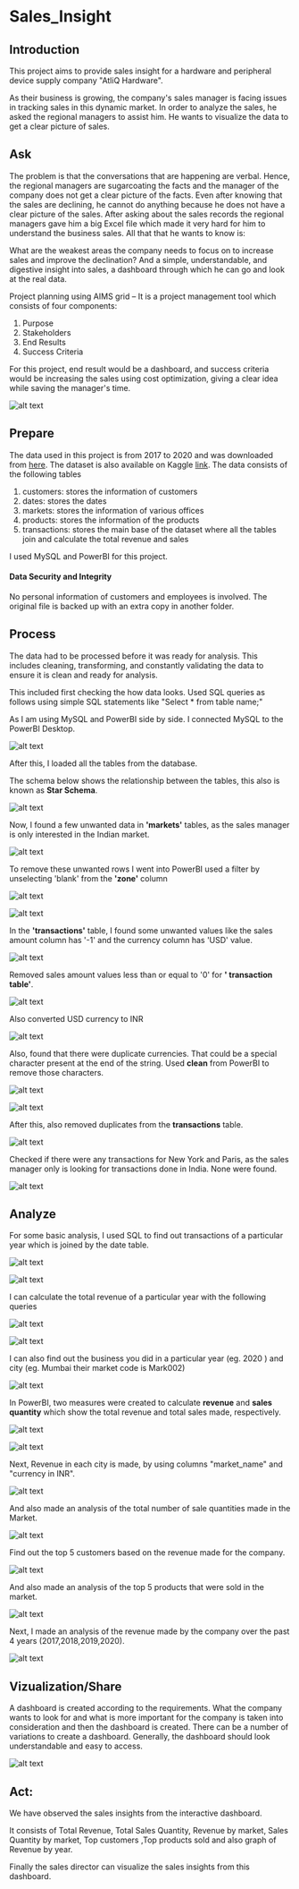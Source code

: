 # Sales_Insight

## Introduction
This project aims to provide sales insight for a hardware and peripheral device supply company "AtliQ Hardware". 

As their business is growing, the company's sales manager is facing issues in tracking sales in this dynamic market. In order to analyze the sales, he asked the regional managers to assist him. He wants to visualize the data to get a clear picture of sales.

## Ask
The problem is that the conversations that are happening are verbal. Hence, the regional managers are sugarcoating the facts and the manager of the company does not get a clear picture of the facts. Even after knowing that the sales are declining, he cannot do anything because he does not have a clear picture of the sales. After asking about the sales records the regional managers gave him a big Excel file which made it very hard for him to understand the business sales. All that that he wants to know is:

What are the weakest areas the company needs to focus on to increase sales and improve the declination?
And a simple, understandable, and digestive insight into sales, a dashboard through which he can go and look at the real data.

Project planning using AIMS grid –
It is a project management tool which consists of four components:
1. Purpose
2. Stakeholders
3. End Results
4. Success Criteria

For this project, end result would be a dashboard, and success criteria would be increasing the sales using cost optimization, giving a clear idea while saving the manager's time.

![alt text]( https://github.com/Gunjan1995-ux/Sales_Insight/blob/main/screenshots/grid.JPG?raw=true)

## Prepare
The data used in this project is from 2017 to 2020 and was downloaded from [here](https://codebasics.io/resources/sales-insights-data-analysis-project). The dataset is also available on Kaggle [link](https://www.kaggle.com/datasets/mohdsuhailmasroor/atliq-hardware/data). The data consists of the following tables
1. customers: stores the information of customers
2. dates: stores the dates
3. markets: stores the information of various offices
4. products: stores the information of the products
5. transactions: stores the main base of the dataset where all the tables join and calculate the total revenue and sales

I used MySQL and PowerBI for this project.

#### Data Security and Integrity

No personal information of customers and employees is involved.
The original file is backed up with an extra copy in another folder.

## Process

The data had to be processed before it was ready for analysis. This includes cleaning, transforming, and constantly validating the data to ensure it is clean and ready for analysis.

This included first checking the how data looks. Used SQL queries as follows using simple SQL statements like "Select * from table name;"

As I am using MySQL and PowerBI side by side. I connected MySQL to the PowerBI Desktop. 

![alt text]( https://github.com/Gunjan1995-ux/Sales_Insight/blob/main/screenshots/10.png?raw=true)

After this, I loaded all the tables from the database. 

The schema below shows the relationship between the tables, this also is known as **Star Schema**.

![alt text]( https://github.com/Gunjan1995-ux/Sales_Insight/blob/main/screenshots/11.JPG?raw=true)

Now, I found a few unwanted data in **'markets'** tables, as the sales manager is only interested in the Indian market.

![alt text]( https://github.com/Gunjan1995-ux/Sales_Insight/blob/main/screenshots/2.JPG?raw=true)

To remove these unwanted rows I went into PowerBI used a filter by unselecting 'blank' from the **'zone'** column

![alt text]( https://github.com/Gunjan1995-ux/Sales_Insight/blob/main/screenshots/12.JPG?raw=true)

![alt text]( https://github.com/Gunjan1995-ux/Sales_Insight/blob/main/screenshots/13.JPG?raw=true)

In the **'transactions'** table, I found some unwanted values like the sales amount column has '-1' and the currency column has 'USD' value. 

![alt text]( https://github.com/Gunjan1995-ux/Sales_Insight/blob/main/screenshots/4.JPG?raw=true)

Removed sales amount values less than or equal to '0' for **' transaction table'**.

![alt text]( https://github.com/Gunjan1995-ux/Sales_Insight/blob/main/screenshots/14.JPG?raw=true)

Also converted USD currency to INR

![alt text]( https://github.com/Gunjan1995-ux/Sales_Insight/blob/main/screenshots/15.JPG?raw=true)

Also, found that there were duplicate currencies. That could be a special character present at the end of the string. Used **clean** from PowerBI to remove those characters.

![alt text]( https://github.com/Gunjan1995-ux/Sales_Insight/blob/main/screenshots/16.JPG?raw=true)

![alt text]( https://github.com/Gunjan1995-ux/Sales_Insight/blob/main/screenshots/17.JPG?raw=true)

After this, also removed duplicates from the **transactions** table.

![alt text]( https://github.com/Gunjan1995-ux/Sales_Insight/blob/main/screenshots/18.JPG?raw=true)

Checked if there were any transactions for New York and Paris, as the sales manager only is looking for transactions done in India. None were found.

![alt text]( https://github.com/Gunjan1995-ux/Sales_Insight/blob/main/screenshots/3.JPG?raw=true)

## Analyze

For some basic analysis, I used SQL to find out transactions of a particular year which is joined by the date table.

![alt text]( https://github.com/Gunjan1995-ux/Sales_Insight/blob/main/screenshots/5.JPG?raw=true)

![alt text]( https://github.com/Gunjan1995-ux/Sales_Insight/blob/main/screenshots/6.JPG?raw=true)

I can calculate the total revenue of a particular year with the following queries

![alt text]( https://github.com/Gunjan1995-ux/Sales_Insight/blob/main/screenshots/7.JPG?raw=true)

![alt text]( https://github.com/Gunjan1995-ux/Sales_Insight/blob/main/screenshots/8.JPG?raw=true)

I can also find out the business you did in a particular year (eg. 2020 ) and city (eg. Mumbai their market code is Mark002)

![alt text]( https://github.com/Gunjan1995-ux/Sales_Insight/blob/main/screenshots/8.JPG?raw=true)

In PowerBI, two measures were created to calculate **revenue** and **sales quantity** which show the total revenue and total sales made, respectively.

![alt text]( https://github.com/Gunjan1995-ux/Sales_Insight/blob/main/screenshots/21.JPG?raw=true)

![alt text]( https://github.com/Gunjan1995-ux/Sales_Insight/blob/main/screenshots/22.JPG?raw=true)

Next, Revenue in each city is made, by using columns "market_name" and "currency in INR".

![alt text]( https://github.com/Gunjan1995-ux/Sales_Insight/blob/main/screenshots/23.JPG?raw=true)

And also made an analysis of the total number of sale quantities made in the Market.

![alt text]( https://github.com/Gunjan1995-ux/Sales_Insight/blob/main/screenshots/24.JPG?raw=true)

Find out the top 5 customers based on the revenue made for the company.

![alt text]( https://github.com/Gunjan1995-ux/Sales_Insight/blob/main/screenshots/25.JPG?raw=true)

And also made an analysis of the top 5 products that were sold in the market.

![alt text]( https://github.com/Gunjan1995-ux/Sales_Insight/blob/main/screenshots/26.JPG?raw=true)

Next, I made an analysis of the revenue made by the company over the past 4 years (2017,2018,2019,2020).

![alt text]( https://github.com/Gunjan1995-ux/Sales_Insight/blob/main/screenshots/27.JPG?raw=true)

## Vizualization/Share

A dashboard is created according to the requirements. What the company wants to look for and what is more important for the company is taken into consideration and then the dashboard is created. There can be a number of variations to create a dashboard. Generally, the dashboard should look understandable and easy to access.


![alt text]( https://github.com/Gunjan1995-ux/Sales_Insight/blob/main/screenshots/dashboard.JPG?raw=true)


## Act:

We have observed the sales insights from the interactive dashboard.

It consists of Total Revenue, Total Sales Quantity, Revenue by market, Sales Quantity by market, Top customers ,Top products sold and also graph of Revenue by year.

Finally the sales director can visualize the sales insights from this dashboard.


